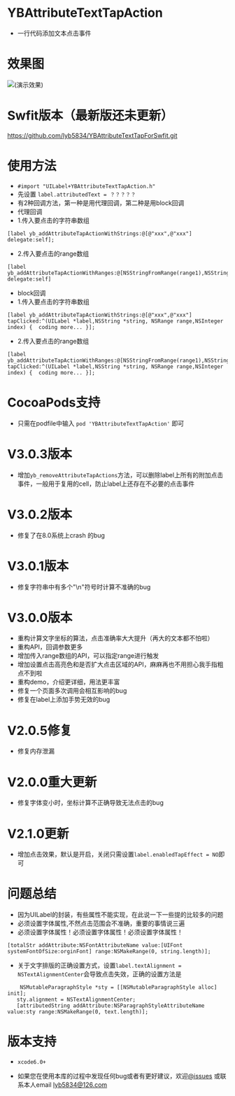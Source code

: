 # YBAttributeTextTapAction
 * 一行代码添加文本点击事件

# 效果图
![(演示效果)](https://lyb5834.github.io/Images/attributeTapAction.gif)

# Swfit版本（最新版还未更新）
https://github.com/lyb5834/YBAttributeTextTapForSwfit.git

# 使用方法
  * `#import "UILabel+YBAttributeTextTapAction.h"`
  * 先设置 `label.attributedText = ？？？？？` 
  * 有2种回调方法，第一种是用代理回调，第二种是用block回调
  * 代理回调
  *  1.传入要点击的字符串数组
   ```
   [label yb_addAttributeTapActionWithStrings:@[@"xxx",@"xxx"] delegate:self];
   ```
  *  2.传入要点击的range数组
   ```
   [label yb_addAttributeTapActionWithRanges:@[NSStringFromRange(range1),NSStringFromRange(range2)] delegate:self]
   ```
  * block回调
  * 1.传入要点击的字符串数组 
   ```
   [label yb_addAttributeTapActionWithStrings:@[@"xxx",@"xxx"] tapClicked:^(UILabel *label,NSString *string, NSRange range,NSInteger index) {  coding more... }];
   ```
  * 2.传入要点击的range数组 
   ```
   [label yb_addAttributeTapActionWithRanges:@[NSStringFromRange(range1),NSStringFromRange(range2)] tapClicked:^(UILabel *label,NSString *string, NSRange range,NSInteger index) {  coding more... }];
   ```

# CocoaPods支持
  * 只需在podfile中输入 `pod 'YBAttributeTextTapAction'` 即可

# V3.0.3版本
  * 增加`yb_removeAttributeTapActions`方法，可以删除label上所有的附加点击事件，一般用于复用的cell，防止label上还存在不必要的点击事件

# V3.0.2版本
  * 修复了在8.0系统上crash 的bug

# V3.0.1版本
  * 修复字符串中有多个"\n"符号时计算不准确的bug
  
# V3.0.0版本
  * 重构计算文字坐标的算法，点击准确率大大提升（再大的文本都不怕啦）
  * 重构API，回调参数更多
  * 增加传入range数组的API，可以指定range进行触发
  * 增加设置点击高亮色和是否扩大点击区域的API，麻麻再也不用担心我手指粗点不到啦
  * 重构demo，介绍更详细，用法更丰富
  * 修复一个页面多次调用会相互影响的bug
  * 修复在label上添加手势无效的bug

# V2.0.5修复
  * 修复内存泄漏

# V2.0.0重大更新
  * 修复字体变小时，坐标计算不正确导致无法点击的bug

# V2.1.0更新
  * 增加点击效果，默认是开启，关闭只需设置`label.enabledTapEffect = NO`即可
  
# 问题总结
  *  因为UILabel的封装，有些属性不能实现，在此说一下一些提的比较多的问题
  *  必须设置字体属性,不然点击范围会不准确，重要的事情说三遍
  *  必须设置字体属性！必须设置字体属性！必须设置字体属性！
   ```
   [totalStr addAttribute:NSFontAttributeName value:[UIFont systemFontOfSize:orginFont] range:NSMakeRange(0, string.length)];
   ```
  * 关于文字排版的正确设置方式，设置`label.textAlignment = NSTextAlignmentCenter`会导致点击失效，正确的设置方法是    
  ```
      NSMutableParagraphStyle *sty = [[NSMutableParagraphStyle alloc] init];
     sty.alignment = NSTextAlignmentCenter;
     [attributedString addAttribute:NSParagraphStyleAttributeName value:sty range:NSMakeRange(0, text.length)];
   ```

# 版本支持
  * `xcode6.0+`

  * 如果您在使用本库的过程中发现任何bug或者有更好建议，欢迎[@issues](https://github.com/lyb5834/YBAttributeTextTapAction/issues) 或联系本人email  lyb5834@126.com

